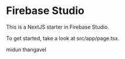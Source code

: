# Firebase Studio

This is a NextJS starter in Firebase Studio.

To get started, take a look at src/app/page.tsx.

midun thangavel